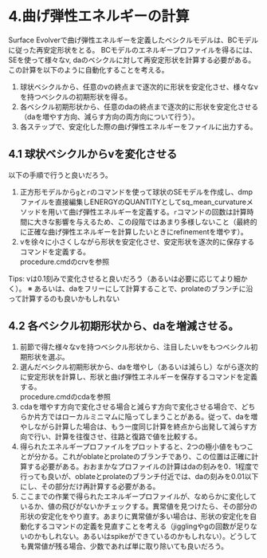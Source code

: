 # 4.曲げ弾性エネルギーの計算
Surface Evolverで曲げ弾性エネルギーを定義したベシクルモデルは、BCモデルに従った再安定形状をとる。 
BCモデルのエネルギープロファイルを得るには、SEを使って様々なv, daのベシクルに対して再安定形状を計算する必要がある。この計算を以下のように自動化することを考える。  
1. 球状ベシクルから、任意のvの終点まで逐次的に形状を安定化させ、様々なvを持つベシクルの初期形状を得る。
1. 各ベシクル初期形状から、任意のdaの終点まで逐次的に形状を安定化させる（daを増やす方向、減らす方向の両方向について行う）。
1. 各ステップで、安定化した際の曲げ弾性エネルギーをファイルに出力する。  

## 4.1 球状ベシクルからvを変化させる
以下の手順で行うと良いだろう。
1. 正方形モデルから`g`と`r`のコマンドを使って球状のSEモデルを作成し、dmpファイルを直接編集しENERGYのQUANTITYとしてsq_mean_curvatureメソッドを用いて曲げ弾性エネルギーを定義する。`r`コマンドの回数は計算時間に大きな影響を与えるため、この段階ではあまり多様しないこと（最終的に正確な曲げ弾性エネルギーを計算したいときにrefinementを増やす）。
1. vを徐々に小さくしながら形状を安定化させ、安定形状を逐次的に保存するコマンドを定義する。  
procedure.cmdのcrvを参照

Tips: vは0.1刻みで変化させると良いだろう（あるいは必要に応じてより細かく）。
※ あるいは、daをフリーにして計算することで、prolateのブランチに沿って計算するのも良いかもしれない

## 4.2 各ベシクル初期形状から、daを増減させる。
1. 前節で得た様々なvを持つベシクル形状から、注目したいvをもつベシクル初期形状を選ぶ。
1. 選んだベシクル初期形状から、daを増やし（あるいは減らし）ながら逐次的に安定形状を計算し、形状と曲げ弾性エネルギーを保存するコマンドを定義する。  
procedure.cmdのcdaを参照
1. cdaを増やす方向で変化させる場合と減らす方向で変化させる場合で、どちらか片方ではローカルミニマムに陥ってしまうことがある。従って、daを増やしながら計算した場合は、もう一度同じ計算を終点から出発して減らす方向で行い、計算を往復させ、往路と復路で値を比較する。
1. 得られたエネルギープロファイルをプロットすると、2つの極小値をもつことが分かる。これがoblateとprolateのブランチであり、この位置は正確に計算する必要がある。おおまかなプロファイルの計算はdaの刻みを0．1程度で行っても良いが、oblateとprolateのブランチ付近では、daの刻みを0.01以下にし、その部分だけ再計算する必要がある。
1. ここまでの作業で得られたエネルギープロファイルが、なめらかに変化しているか、値の飛びがないかチェックする。異常値を見つけたら、その部分の形状の安定化をやり直す。あまりに異常値が多い場合は、形状の安定化を自動化するコマンドの定義を見直すことを考える（jigglingやgの回数が足りないのかもしれない。あるいはspikeができているのかもしれない）。どうしても異常値が残る場合、少数であれば単に取り除いても良いだろう。
